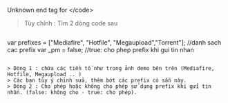 

Unknown end tag for &lt;/code&gt;


> Tùy chỉnh : Tìm 2 dòng code sau

> ```

var prefixes = ["Mediafire", "Hotfile", "Megaupload","Torrent"]; //danh sach cac prefix
var _pm = false; //true: cho phep prefix khi gui tin nhan
```

> Dòng 1 : chứa các tiền tố như trong ảnh demo bên trên (Mediafire, Hotfile, Megaupload .. )
> Các bạn tùy ý chỉnh sửa, thêm bớt các prefix có sẵn này.
> Dòng 2 : Cho phép hoặc không cho phép sử dụng prefix khi gửi tin nhắn. (false: không cho - true: cho phép).
